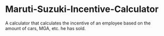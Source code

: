 # Maruti-Suzuki-Incentive-Calculator
A calculator that calculates the incentive of an employee based on the amount of cars, MGA, etc. he has sold.
